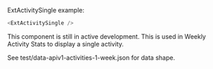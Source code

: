 ExtActivitySingle example:


```js
<ExtActivitySingle />
```

This component is still in active development.
This is used in Weekly Activity Stats to display a single activity.

See test/data-apiv1-activities-1-week.json for data shape.
